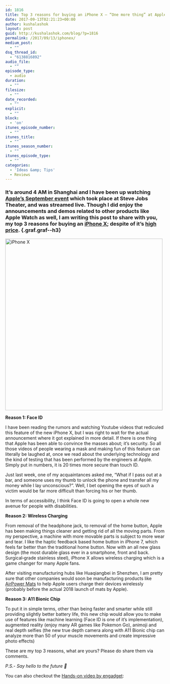 ```yaml
---
id: 1816
title: Top 3 reasons for buying an iPhone X — “One more thing” at Apple’s September 2017 event
date: 2017-09-13T02:21:23+00:00
author: kushalashok
layout: post
guid: http://kushalashok.com/blog/?p=1816
permalink: /2017/09/13/iphonex/
medium_post:
  - ""
dsq_thread_id:
  - "6138816892"
audio_file:
  - ""
episode_type:
  - audio
duration:
  - ""
filesize:
  - ""
date_recorded:
  - ""
explicit:
  - ""
block:
  - 'on'
itunes_episode_number:
  - ""
itunes_title:
  - ""
itunes_season_number:
  - ""
itunes_episode_type:
  - ""
categories:
  - 'Ideas &amp; Tips'
  - Reviews
---
```

### It’s around 4 AM in Shanghai and I have been up watching <a class="markup--anchor markup--p-anchor" href="https://www.apple.com/apple-events/september-2017/" target="_blank" rel="noopener noreferrer" data-href="https://www.apple.com/apple-events/september-2017/">Apple’s September event</a> which took place at Steve Jobs Theater, and was streamed live. Though I did enjoy the announcements and demos related to other products like Apple Watch as well, I am writing this post to share with you, my top 3 reasons for buying an <a class="markup--anchor markup--p-anchor" href="https://www.apple.com/iphone-x/" target="_blank" rel="noopener noreferrer" data-href="https://www.apple.com/iphone-x/">iPhone X</a>; despite of it’s <a class="markup--anchor markup--p-anchor" href="https://www.apple.com/us/shop/goto/buy_iphone/iphone_x" target="_blank" rel="noopener noreferrer" data-href="https://www.apple.com/us/shop/goto/buy_iphone/iphone_x">high price</a>. {.graf.graf--h3}

<p class="graf graf--p">
  <img class="aligncenter size-full wp-image-1817" src="http://34.229.211.245/wp-content/uploads/2017/09/Screen-Shot-2017-09-13-at-4.49.23-AM.png" alt="iPhone X" width="497" height="543" srcset="http://blog.kushalashok.com/wp-content/uploads/2017/09/Screen-Shot-2017-09-13-at-4.49.23-AM.png 497w, http://blog.kushalashok.com/wp-content/uploads/2017/09/Screen-Shot-2017-09-13-at-4.49.23-AM-275x300.png 275w" sizes="(max-width: 497px) 100vw, 497px" />
</p>

<p class="graf graf--p">
  <strong class="markup--strong markup--p-strong">Reason 1: Face ID</strong>
</p>

<p class="graf graf--p">
  I have been reading the rumors and watching Youtube videos that rediculed this feature of the new iPhone X, but I was right to wait for the actual announcement where it got explained in more detail. If there is one thing that Apple has been able to convince the masses about; it’s security. So all those videos of people wearing a mask and making fun of this feature can literally be laughed at, once we read about the underlying technology and the kind of testing that has been performed by the engineers at Apple. Simply put in numbers, it is 20 times more secure than touch ID.
</p>

<p class="graf graf--p">
  Just last week, one of my acquaintances asked me, “What if I pass out at a bar, and someone uses my thumb to unlock the phone and transfer all my money while I lay unconscious?”. Well, I bet opening the eyes of such a victim would be far more difficult than forcing his or her thumb.
</p>

<p class="graf graf--p">
  In terms of accessibility, I think Face ID is going to open a whole new avenue for people with disabilities.
</p>

<p class="graf graf--p">
  <strong class="markup--strong markup--p-strong">Reason 2: Wireless Charging</strong>
</p>

<p class="graf graf--p">
  From removal of the headphone jack, to removal of the home button, Apple has been making things cleaner and getting rid of all the moving parts. From my perspective, a machine with more movable parts is subject to more wear and tear. I like the haptic feedback based home button in iPhone 7, which feels far better than the traditional home button. Now with an all new glass design (the most durable glass ever in a smartphone, front and back. Surgical‑grade stainless steel), iPhone X allows wireless charging which is a game changer for many Apple fans.
</p>

<p class="graf graf--p">
  After visiting manufacturing hubs like Huaqiangbei in Shenzhen, I am pretty sure that other companies would soon be manufacturing products like <a class="markup--anchor markup--p-anchor" href="https://www.apple.com/iphone-x/#wireless-charging" target="_blank" rel="noopener noreferrer" data-href="https://www.apple.com/iphone-x/#wireless-charging">AirPower Mats</a> to help Apple users charge their devices wirelessly (probably before the actual 2018 launch of mats by Apple).
</p>

<p class="graf graf--p">
  <strong class="markup--strong markup--p-strong">Reason 3: A11 Bionic Chip</strong>
</p>

<p class="graf graf--p">
  To put it in simple terms, other than being faster and smarter while still providing slightly better battery life, this new chip would allow you to make use of features like machine learning (Face ID is one of it’s implementation), augmented reality (enjoy many AR games like Pokemon Go), animoji and real depth selfies (the new true depth camera along with A11 Bionic chip can analyze more than 50 of your muscle movements and create impressive photo effects)
</p>

<p class="graf graf--p">
  These are my top 3 reasons, what are yours? Please do share them via comments.
</p>

<p class="graf graf--p">
  <em class="markup--em markup--p-em">P.S.- Say hello to the future 🙂</em>
</p>

<p class="graf graf--p">
  You can also checkout the <a class="markup--anchor markup--p-anchor" href="https://www.youtube.com/watch?v=ZCQuasiJgYM" target="_blank" rel="noopener noreferrer" data-href="https://www.youtube.com/watch?v=ZCQuasiJgYM">Hands-on video by engadget</a>:
</p>

<div class="jetpack-video-wrapper">
  <span class="embed-youtube" style="text-align:center; display: block;"></span>
</div>